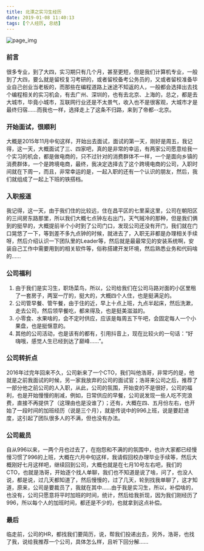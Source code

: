 ```yaml
---
title: 北漂之实习生经历
date: 2019-01-08 11:40:13
tags: [个人经历, 总结]
---
```


![page_img](https://image-static.segmentfault.com/290/987/2909872376-5c341b8716442_articlex)

### 前言

很多专业，到了大四，实习期只有几个月，甚至更短，但是我们计算机专业，一般到了大四，要么就是留校复习考研的，或者留校备考公务员的，又或者留校准备毕业自己创业当老板的，而那些在编程道路上迷途不知返的人，一般都会选择出去找个编程相关的实习机会，有去广州、深圳的，也有去北京、上海的，总之，都是去大城市，毕竟小城市，互联网行业还是不太景气，收入也不是很客观，大城市才是最终归宿……而我也一样，选择走上了这条不归路，来到了帝都--北京。

### 开始面试，很顺利

大概是2015年11月中旬这样，开始出去面试，面试的第一天，刚好是周五，我记得，这一天，大概面试了三、四家吧，真的是非常的幸运，有两家公司愿意给我一个实习的机会，都是做电商的，只不过针对的消费群体不一样，一个是面向乡镇的消费群体，一个是跨境电商，最终，我决定选择去了这个跨境电商的公司，入职时间就在下周一，而且，非常幸运的是，一起入职的还有一个认识的朋友，然后，我们就组成了一起上下班的铁搭档。

<!--more-->

### 入职报道

我记得，这一天，由于我们住的比较远，住在昌平区的七里渠这里，公司在朝阳区的三间房东路那里，所以我们大概七点钟左右出门，天气贼冷的那种，但是我们俩到的挺早的，大概提前半个小时到了公司门口，发现公司还没有开门，我们就在门口晃悠了一下，等到差不多九点钟的时候，就进去了，入职无非都是办理相关手续呀，然后介绍认识一下团队里的Leader等，然后就是最最常见的安装系统啊，安装自己工作中需要用到的相关软件等，俗称搭建开发环境，然后熟悉业务和代码啥的……

### 公司福利

1. 由于我们是实习生，职场菜鸟，所以，公司给我们在公司马路对面的小区里租了一套房子，两室一厅的，挺大的，大概四个人住，也是挺满足的。
2. 公司管早餐、管午餐，由于住的近，早上十点上班，九点半起床，然后洗漱，走去公司，然后领早餐吃，都来得及，也是挺美滋滋的。
3. 小零食、水果啥的，会不定时供应，应该是每周五下午吧，会固定每人一个小果盘，也是挺惬意的。
4. 其他的公司活动，也是该有的都有，引用抖音上，现在比较火的一句话：“好嗨哦，感觉人生已经到达了巅峰……”。

### 公司转折点

2016年过完年回来不久，公司新来了一个CTO，我们叫他浩哥，非常巧的是，他就是之前我面试的时候，另一家我放弃的公司的面试官；浩哥来公司之后，推荐了一部分他之前公司的人入职，从此，公司的氛围，开始变的不是很好，公司的福利，也是开始慢慢的削减，例如，日常供应的早餐，公司说发现一些人吃不完浪费，直接不再提供了（这理由也是没谁了）；还有，大概在四、五月份左右，也开始了一段时间的加班经历（说是三个月），就是传说中的996上班，说是要赶进度，这引起了团队很多人的不满，但也没有办法。

### 公司裁员

自从996以来，一两个月也过去了，在抱怨和不满的的氛围中，也许大家都已经慢慢习惯了996的上班，大概在六月中旬这样，我请假回校办理毕业手续等，然后大概刚好七月这样吧，继续回到公司，大概也就是在七月10号左右吧，我们的CTO，也就是浩哥，开始逐个找人单聊，我们也不知道是说了啥，问了，也没人说，都是说，过几天都知道了，然后慢慢的，过了几天，轮到找我单聊了，这才知道，原来，公司是要裁员了，我就在其中……由于我是实习生，所以，补偿啥的，也没有，公司只愿意将平时加班的时间，统计，然后给我折现，因为我们刚经历了996，所以每个人的加班时间，都还是不少的，也就拿到这点补偿。

### 最后

临走前，公司的HR，都找我们要简历，说，帮我们投递出去，另外，浩哥，也找了我，说给我推荐一个公司，具体怎么样，且听下回分解……

